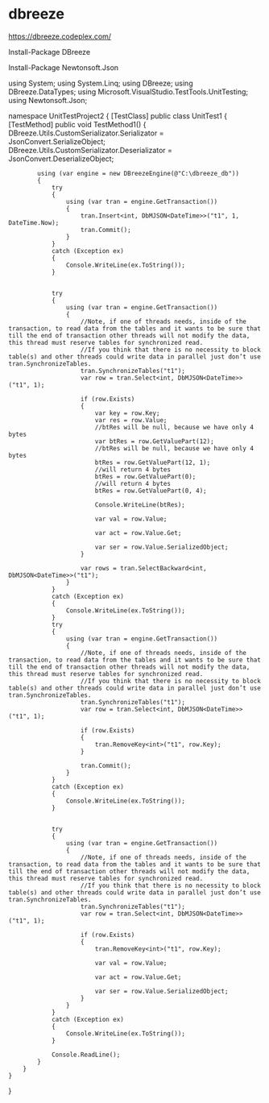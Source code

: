 # dbreeze
https://dbreeze.codeplex.com/

Install-Package DBreeze

Install-Package Newtonsoft.Json

using System;
using System.Linq;
using DBreeze;
using DBreeze.DataTypes;
using Microsoft.VisualStudio.TestTools.UnitTesting;
using Newtonsoft.Json;

namespace UnitTestProject2
{
    [TestClass]
    public class UnitTest1
    {
        [TestMethod]
        public void TestMethod1()
        {
            DBreeze.Utils.CustomSerializator.Serializator = JsonConvert.SerializeObject;
            DBreeze.Utils.CustomSerializator.Deserializator = JsonConvert.DeserializeObject;

            using (var engine = new DBreezeEngine(@"C:\dbreeze_db"))
            {
                try
                {
                    using (var tran = engine.GetTransaction())
                    {
                        tran.Insert<int, DbMJSON<DateTime>>("t1", 1, DateTime.Now);
                        tran.Commit();
                    }
                }
                catch (Exception ex)
                {
                    Console.WriteLine(ex.ToString());
                }


                try
                {
                    using (var tran = engine.GetTransaction())
                    {
                        //Note, if one of threads needs, inside of the transaction, to read data from the tables and it wants to be sure that till the end of transaction other threads will not modify the data, this thread must reserve tables for synchronized read.
                        //If you think that there is no necessity to block table(s) and other threads could write data in parallel just don’t use tran.SynchronizeTables.
                        tran.SynchronizeTables("t1");
                        var row = tran.Select<int, DbMJSON<DateTime>>("t1", 1);

                        if (row.Exists)
                        {
                            var key = row.Key;
                            var res = row.Value;
                            //btRes will be null, because we have only 4 bytes
                            var btRes = row.GetValuePart(12);
                            //btRes will be null, because we have only 4 bytes
                            btRes = row.GetValuePart(12, 1);
                            //will return 4 bytes
                            btRes = row.GetValuePart(0);
                            //will return 4 bytes
                            btRes = row.GetValuePart(0, 4);

                            Console.WriteLine(btRes);

                            var val = row.Value;

                            var act = row.Value.Get;

                            var ser = row.Value.SerializedObject;
                        }

                        var rows = tran.SelectBackward<int, DbMJSON<DateTime>>("t1");
                    }
                }
                catch (Exception ex)
                {
                    Console.WriteLine(ex.ToString());
                }
                try
                {
                    using (var tran = engine.GetTransaction())
                    {
                        //Note, if one of threads needs, inside of the transaction, to read data from the tables and it wants to be sure that till the end of transaction other threads will not modify the data, this thread must reserve tables for synchronized read.
                        //If you think that there is no necessity to block table(s) and other threads could write data in parallel just don’t use tran.SynchronizeTables.
                        tran.SynchronizeTables("t1");
                        var row = tran.Select<int, DbMJSON<DateTime>>("t1", 1);

                        if (row.Exists)
                        {
                            tran.RemoveKey<int>("t1", row.Key);
                        }

                        tran.Commit();
                    }
                }
                catch (Exception ex)
                {
                    Console.WriteLine(ex.ToString());
                }


                try
                {
                    using (var tran = engine.GetTransaction())
                    {
                        //Note, if one of threads needs, inside of the transaction, to read data from the tables and it wants to be sure that till the end of transaction other threads will not modify the data, this thread must reserve tables for synchronized read.
                        //If you think that there is no necessity to block table(s) and other threads could write data in parallel just don’t use tran.SynchronizeTables.
                        tran.SynchronizeTables("t1");
                        var row = tran.Select<int, DbMJSON<DateTime>>("t1", 1);

                        if (row.Exists)
                        {
                            tran.RemoveKey<int>("t1", row.Key);

                            var val = row.Value;

                            var act = row.Value.Get;

                            var ser = row.Value.SerializedObject;
                        }
                    }
                }
                catch (Exception ex)
                {
                    Console.WriteLine(ex.ToString());
                }

                Console.ReadLine();
            }
        }
    }
}
